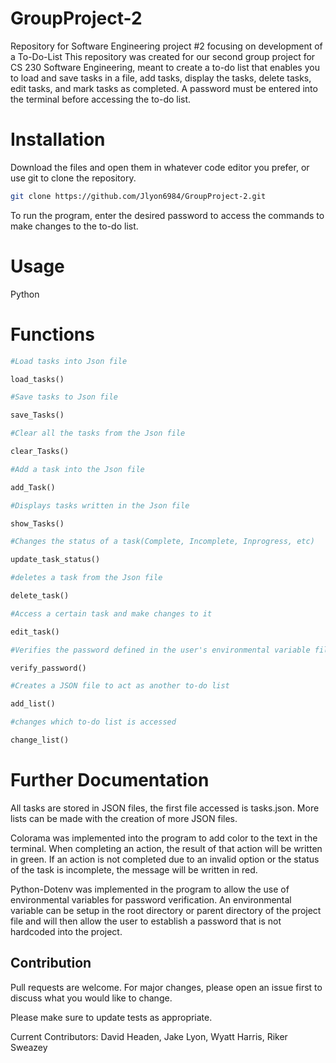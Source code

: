# GroupProject-2

Repository for Software Engineering project #2 focusing on development of a To-Do-List
This repository was created for our second group project for CS 230 Software Engineering, meant to create a to-do list that enables you to load and save tasks in a file, add tasks, display the tasks, delete tasks, edit tasks, and mark tasks as completed. A password must be entered into the terminal before accessing the to-do list.

# Installation 

Download the files and open them in whatever code editor you prefer, or use git to clone the repository.
```bash
git clone https://github.com/Jlyon6984/GroupProject-2.git
```
To run the program, enter the desired password to access the commands to make changes to the to-do list. 

# Usage
Python

# Functions
```python
#Load tasks into Json file

load_tasks()

#Save tasks to Json file

save_Tasks()

#Clear all the tasks from the Json file

clear_Tasks()

#Add a task into the Json file

add_Task()

#Displays tasks written in the Json file

show_Tasks()

#Changes the status of a task(Complete, Incomplete, Inprogress, etc)

update_task_status()

#deletes a task from the Json file

delete_task()

#Access a certain task and make changes to it

edit_task()

#Verifies the password defined in the user's environmental variable file.

verify_password()

#Creates a JSON file to act as another to-do list

add_list()

#changes which to-do list is accessed 

change_list()
```
# Further Documentation
All tasks are stored in JSON files, the first file accessed is tasks.json. More lists can be made with the creation of more JSON files.

Colorama was implemented into the program to add color to the text in the terminal. When completing an action, the result of that action will be written in green. If an action is not completed due to an invalid option or the status of the task is incomplete, the message will be written in red. 

Python-Dotenv was implemented in the program to allow the use of environmental variables for password verification. An environmental variable can be setup in the root directory or parent directory of the project file and will then allow the user to establish a password that is not hardcoded into the project.

## Contribution
Pull requests are welcome. For major changes, please open an issue first
to discuss what you would like to change.

Please make sure to update tests as appropriate.

Current Contributors: 
  David Headen, Jake Lyon, Wyatt Harris, Riker Sweazey


